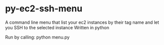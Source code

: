 # py-ec2-ssh-menu
A command line menu that list your ec2 instances by their tag name and let you SSH to the selected instance
Written in python

Run by calling: python menu.py

